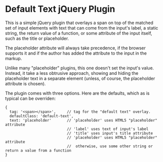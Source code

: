 # Default Text jQuery Plugin

This is a simple jQuery plugin that overlays a span on top of the matched set of input elements with text that can come from the input's label, a static string, the return value of a function, or some attribute of the input itself, such as the title or placeholder.

The placeholder attribute will always take precedence, if the browser supports it and if the author has added the attribute to the input in the markup.

Unlike many "placeholder" plugins, this one doesn't set the input's value. Instead, it take a less obtrusive approach, showing and hiding the placeholder text in a separate element (unless, of course, the placeholder attribute is chosen).

The plugin comes with three options. Here are the defaults, which as is typical can be overriden:

    {
      tag: '<span></span>',     // tag for the "default text" overlay.
      defaultClass: 'default-text',
      text: 'placeholder'       // 'placeholder' uses HTML5 "placeholder" attribute
                                // 'label' uses text of input's label
                                // 'title' uses input's title attribute
                                // 'placeholder' uses HTML5 "placeholder" attribute
                                //  otherwise, use some other string or return a value from a function
    }
